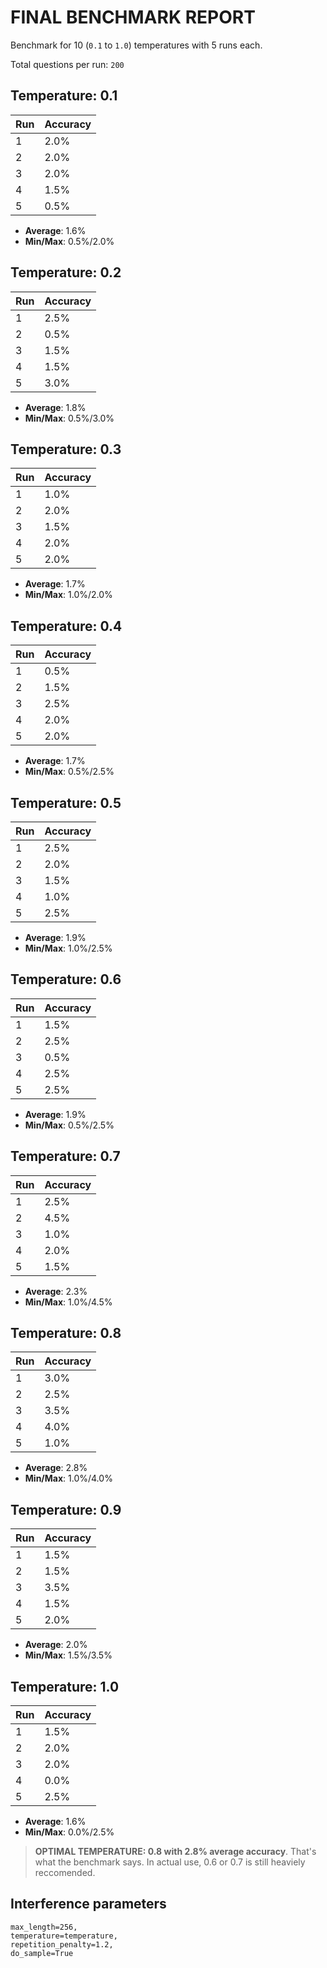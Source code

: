 # FINAL BENCHMARK REPORT

Benchmark for 10 (`0.1` to `1.0`) temperatures with 5 runs each.

Total questions per run: `200`

## Temperature: 0.1
| Run | Accuracy |
|-----|----------|
| 1   | 2.0%     |
| 2   | 2.0%     |
| 3   | 2.0%     |
| 4   | 1.5%     |
| 5   | 0.5%     |

- **Average**: 1.6%
- **Min/Max**: 0.5%/2.0%

## Temperature: 0.2
| Run | Accuracy |
|-----|----------|
| 1   | 2.5%     |
| 2   | 0.5%     |
| 3   | 1.5%     |
| 4   | 1.5%     |
| 5   | 3.0%     |

- **Average**: 1.8%
- **Min/Max**: 0.5%/3.0%

## Temperature: 0.3
| Run | Accuracy |
|-----|----------|
| 1   | 1.0%     |
| 2   | 2.0%     |
| 3   | 1.5%     |
| 4   | 2.0%     |
| 5   | 2.0%     |

- **Average**: 1.7%
- **Min/Max**: 1.0%/2.0%

## Temperature: 0.4
| Run | Accuracy |
|-----|----------|
| 1   | 0.5%     |
| 2   | 1.5%     |
| 3   | 2.5%     |
| 4   | 2.0%     |
| 5   | 2.0%     |

- **Average**: 1.7%
- **Min/Max**: 0.5%/2.5%

## Temperature: 0.5
| Run | Accuracy |
|-----|----------|
| 1   | 2.5%     |
| 2   | 2.0%     |
| 3   | 1.5%     |
| 4   | 1.0%     |
| 5   | 2.5%     |

- **Average**: 1.9%
- **Min/Max**: 1.0%/2.5%

## Temperature: 0.6
| Run | Accuracy |
|-----|----------|
| 1   | 1.5%     |
| 2   | 2.5%     |
| 3   | 0.5%     |
| 4   | 2.5%     |
| 5   | 2.5%     |

- **Average**: 1.9%
- **Min/Max**: 0.5%/2.5%

## Temperature: 0.7
| Run | Accuracy |
|-----|----------|
| 1   | 2.5%     |
| 2   | 4.5%     |
| 3   | 1.0%     |
| 4   | 2.0%     |
| 5   | 1.5%     |

- **Average**: 2.3%
- **Min/Max**: 1.0%/4.5%

## Temperature: 0.8
| Run | Accuracy |
|-----|----------|
| 1   | 3.0%     |
| 2   | 2.5%     |
| 3   | 3.5%     |
| 4   | 4.0%     |
| 5   | 1.0%     |

- **Average**: 2.8%
- **Min/Max**: 1.0%/4.0%

## Temperature: 0.9
| Run | Accuracy |
|-----|----------|
| 1   | 1.5%     |
| 2   | 1.5%     |
| 3   | 3.5%     |
| 4   | 1.5%     |
| 5   | 2.0%     |

- **Average**: 2.0%
- **Min/Max**: 1.5%/3.5%

## Temperature: 1.0
| Run | Accuracy |
|-----|----------|
| 1   | 1.5%     |
| 2   | 2.0%     |
| 3   | 2.0%     |
| 4   | 0.0%     |
| 5   | 2.5%     |

- **Average**: 1.6%
- **Min/Max**: 0.0%/2.5%

> **OPTIMAL TEMPERATURE: 0.8 with 2.8% average accuracy**. That's what the benchmark says. In actual use, 0.6 or 0.7 is still heaviely reccomended.

## Interference parameters
```
max_length=256,
temperature=temperature,
repetition_penalty=1.2,
do_sample=True
```
